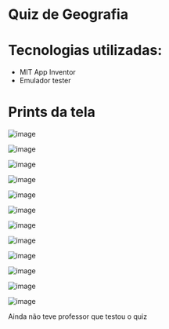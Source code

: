 # Quiz de Geografia

# Tecnologias utilizadas:
- MIT App Inventor
- Emulador tester

# Prints da tela
![image](https://github.com/user-attachments/assets/1197faf6-a6fc-495a-b679-11f9f6f06fed)

![image](https://github.com/user-attachments/assets/03ea9e8c-9e27-4adb-a312-9036ebe6ffc0)

![image](https://github.com/user-attachments/assets/76e25db0-41bf-4b34-81b5-40e6c0f3b54b)

![image](https://github.com/user-attachments/assets/7b2e32eb-8b9b-4174-b0e3-8bf308d030e5)

![image](https://github.com/user-attachments/assets/eded62f6-ce59-4d68-9e82-2619644daee0)

![image](https://github.com/user-attachments/assets/3ca6975c-1ef2-491d-942a-6f511273b040)

![image](https://github.com/user-attachments/assets/9ed918b2-793b-47e2-b1b1-db9c3c0a289d)

![image](https://github.com/user-attachments/assets/8ea41050-4961-4536-8d5d-8f9c6a6cb3ea)

![image](https://github.com/user-attachments/assets/6e0869e8-01c0-4cce-899f-b57375da3732)

![image](https://github.com/user-attachments/assets/29fc99ae-f12e-4428-b813-c832ecd6430d)

![image](https://github.com/user-attachments/assets/32938b6f-02e7-44b3-9a03-006011fa02ab)

![image](https://github.com/user-attachments/assets/9649617d-059b-4bfb-a214-0304f15c5efd)


Ainda não teve professor que testou o quiz

